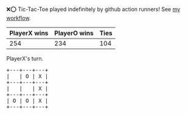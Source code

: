 :x::o: Tic-Tac-Toe played indefinitely by github action runners! See [my workflow](.github/workflows/play.yaml).

|PlayerX wins|PlayerO wins|Ties|
|-|-|-|
|254|234|104|

PlayerX's turn.

<pre>
+---+---+---+
|   | O | X |
+---+---+---+
|   |   | X |
+---+---+---+
| O | O | X |
+---+---+---+
</pre>